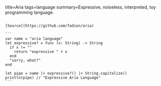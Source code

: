 title=Aria
tags=language
summary=Expressive, noiseless, interpreted, toy programming language.
~~~~~~

[Source](https://github.com/fadion/aria)

```
var name = "aria language"
let expressive? = func (x: String) -> String
  if x != ""
    return "expressive " + x
  end
  "sorry, what?"
end

let pipe = name |> expressive?() |> String.capitalize()
println(pipe) // "Expressive Aria Language"
```

